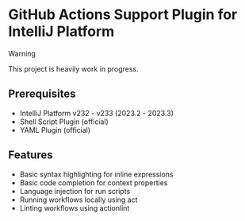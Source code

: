 # GitHub Actions Support Plugin for IntelliJ Platform

> [!WARNING]
> This project is heavily work in progress.

## Prerequisites

- IntelliJ Platform v232 - v233 (2023.2 - 2023.3)
- Shell Script Plugin (official)
- YAML Plugin (official)

## Features

- Basic syntax highlighting for inline expressions
- Basic code completion for context properties
- Language injection for run scripts
- Running workflows locally using act
- Linting workflows using actionlint
